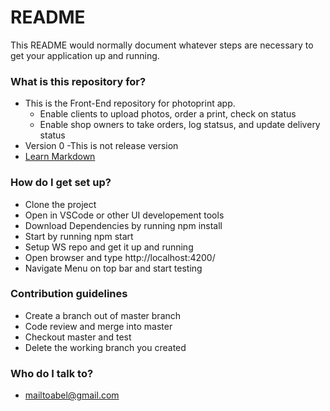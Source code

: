 # README #

This README would normally document whatever steps are necessary to get your application up and running.

### What is this repository for? ###

* This is the Front-End repository for photoprint app.
	- Enable clients to upload photos, order a print, check on status
	- Enable shop owners to take orders, log statsus, and update delivery status
* Version 0 -This is not release version
* [Learn Markdown](https://bitbucket.org/tutorials/markdowndemo)

### How do I get set up? ###

* Clone the project
* Open in VSCode or other UI developement tools
* Download Dependencies by running npm install
* Start by running npm start
* Setup WS repo and get it up and running
* Open browser and type http://localhost:4200/
* Navigate Menu on top bar and start testing

### Contribution guidelines ###

* Create a branch out of master branch
* Code review and merge into master
* Checkout master and test
* Delete the working branch you created

### Who do I talk to? ###

* mailtoabel@gmail.com